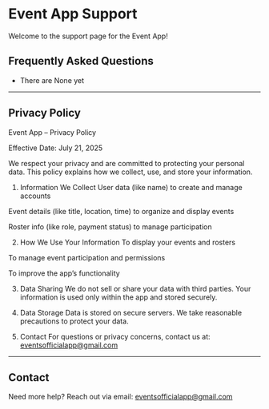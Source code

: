 # Event App Support

Welcome to the support page for the Event App!

## Frequently Asked Questions

- There are None yet
---
## Privacy Policy

Event App – Privacy Policy

Effective Date: July 21, 2025

We respect your privacy and are committed to protecting your personal data. This policy explains how we collect, use, and store your information.

1. Information We Collect
User data (like name) to create and manage accounts

Event details (like title, location, time) to organize and display events

Roster info (like role, payment status) to manage participation

2. How We Use Your Information
To display your events and rosters

To manage event participation and permissions

To improve the app’s functionality

3. Data Sharing
We do not sell or share your data with third parties. Your information is used only within the app and stored securely.

4. Data Storage
Data is stored on secure servers. We take reasonable precautions to protect your data.

5. Contact
For questions or privacy concerns, contact us at:
eventsofficialapp@gmail.com
---

## Contact

Need more help? Reach out via email: eventsofficialapp@gmail.com
